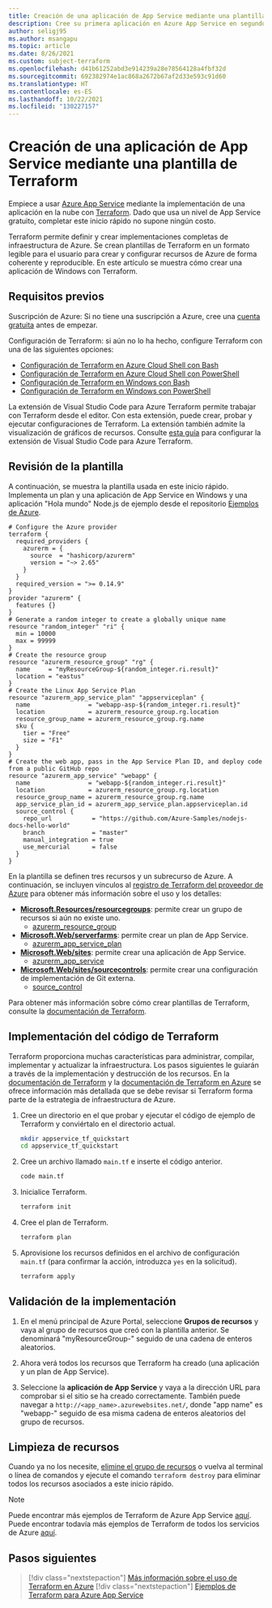 ```yaml
---
title: Creación de una aplicación de App Service mediante una plantilla de Terraform
description: Cree su primera aplicación en Azure App Service en segundos mediante una plantilla de Terraform, que es una de las muchas maneras de realizar una implementación en App Service.
author: seligj95
ms.author: msangapu
ms.topic: article
ms.date: 8/26/2021
ms.custom: subject-terraform
ms.openlocfilehash: d41b61252abd3e914239a28e78564128a4fbf32d
ms.sourcegitcommit: 692382974e1ac868a2672b67af2d33e593c91d60
ms.translationtype: HT
ms.contentlocale: es-ES
ms.lasthandoff: 10/22/2021
ms.locfileid: "130227157"
---
```

# <a name="create-app-service-app-using-a-terraform-template"></a>Creación de una aplicación de App Service mediante una plantilla de Terraform

Empiece a usar [Azure App Service](overview.md) mediante la implementación de una aplicación en la nube con [Terraform](/azure/developer/terraform/). Dado que usa un nivel de App Service gratuito, completar este inicio rápido no supone ningún costo.

Terraform permite definir y crear implementaciones completas de infraestructura de Azure. Se crean plantillas de Terraform en un formato legible para el usuario para crear y configurar recursos de Azure de forma coherente y reproducible. En este artículo se muestra cómo crear una aplicación de Windows con Terraform.

## <a name="prerequisites"></a>Requisitos previos

Suscripción de Azure: Si no tiene una suscripción a Azure, cree una [cuenta gratuita](https://azure.microsoft.com/free/?ref=microsoft.com&utm_source=microsoft.com&utm_medium=docs&utm_campaign=visualstudio) antes de empezar.

Configuración de Terraform: si aún no lo ha hecho, configure Terraform con una de las siguientes opciones:

* [Configuración de Terraform en Azure Cloud Shell con Bash](/azure/developer/terraform/get-started-cloud-shell-bash?tabs=bash)
* [Configuración de Terraform en Azure Cloud Shell con PowerShell](/azure/developer/terraform/get-started-cloud-shell-powershell?tabs=bash)
* [Configuración de Terraform en Windows con Bash](/azure/developer/terraform/get-started-windows-bash?tabs=bash)
* [Configuración de Terraform en Windows con PowerShell](/azure/developer/terraform/get-started-windows-powershell?tabs=bash)

La extensión de Visual Studio Code para Azure Terraform permite trabajar con Terraform desde el editor. Con esta extensión, puede crear, probar y ejecutar configuraciones de Terraform. La extensión también admite la visualización de gráficos de recursos. Consulte [esta guía](/azure/developer/terraform/configure-vs-code-extension-for-terraform) para configurar la extensión de Visual Studio Code para Azure Terraform.

## <a name="review-the-template"></a>Revisión de la plantilla

A continuación, se muestra la plantilla usada en este inicio rápido. Implementa un plan y una aplicación de App Service en Windows y una aplicación "Hola mundo" Node.js de ejemplo desde el repositorio [Ejemplos de Azure](https://github.com/Azure-Samples).

```hcl
# Configure the Azure provider
terraform {
  required_providers {
    azurerm = {
      source  = "hashicorp/azurerm"
      version = "~> 2.65"
    }
  }
  required_version = ">= 0.14.9"
}
provider "azurerm" {
  features {}
}
# Generate a random integer to create a globally unique name
resource "random_integer" "ri" {
  min = 10000
  max = 99999
}
# Create the resource group
resource "azurerm_resource_group" "rg" {
  name     = "myResourceGroup-${random_integer.ri.result}"
  location = "eastus"
}
# Create the Linux App Service Plan
resource "azurerm_app_service_plan" "appserviceplan" {
  name                = "webapp-asp-${random_integer.ri.result}"
  location            = azurerm_resource_group.rg.location
  resource_group_name = azurerm_resource_group.rg.name
  sku {
    tier = "Free"
    size = "F1"
  }
}
# Create the web app, pass in the App Service Plan ID, and deploy code from a public GitHub repo
resource "azurerm_app_service" "webapp" {
  name                = "webapp-${random_integer.ri.result}"
  location            = azurerm_resource_group.rg.location
  resource_group_name = azurerm_resource_group.rg.name
  app_service_plan_id = azurerm_app_service_plan.appserviceplan.id
  source_control {
    repo_url           = "https://github.com/Azure-Samples/nodejs-docs-hello-world"
    branch             = "master"
    manual_integration = true
    use_mercurial      = false
  }
}
```

En la plantilla se definen tres recursos y un subrecurso de Azure. A continuación, se incluyen vínculos al [registro de Terraform del proveedor de Azure](https://registry.terraform.io/providers/hashicorp/azurerm/latest/docs) para obtener más información sobre el uso y los detalles:

* [**Microsoft.Resources/resourcegroups**](/azure/templates/microsoft.resources/resourcegroups?tabs=json): permite crear un grupo de recursos si aún no existe uno.
  * [azurerm_resource_group](https://registry.terraform.io/providers/hashicorp/azurerm/latest/docs/resources/resource_group) 
* [**Microsoft.Web/serverfarms**](/azure/templates/microsoft.web/serverfarms): permite crear un plan de App Service.
  * [azurerm_app_service_plan](https://registry.terraform.io/providers/hashicorp/azurerm/latest/docs/resources/app_service_plan)
* [**Microsoft.Web/sites**](/azure/templates/microsoft.web/sites): permite crear una aplicación de App Service.
  * [azurerm_app_service](https://registry.terraform.io/providers/hashicorp/azurerm/latest/docs/resources/app_service)
* [**Microsoft.Web/sites/sourcecontrols**](/azure/templates/microsoft.web/sites/sourcecontrols): permite crear una configuración de implementación de Git externa.
  * [source_control](https://registry.terraform.io/providers/hashicorp/azurerm/latest/docs/resources/app_service#source_control)

Para obtener más información sobre cómo crear plantillas de Terraform, consulte la [documentación de Terraform](https://learn.hashicorp.com/collections/terraform/azure-get-started?utm_source=WEBSITE&utm_medium=WEB_IO&utm_offer=ARTICLE_PAGE&utm_content=DOCS).

## <a name="implement-the-terraform-code"></a>Implementación del código de Terraform

Terraform proporciona muchas características para administrar, compilar, implementar y actualizar la infraestructura. Los pasos siguientes le guiarán a través de la implementación y destrucción de los recursos. En la [documentación de Terraform](https://learn.hashicorp.com/collections/terraform/azure-get-started?utm_source=WEBSITE&utm_medium=WEB_IO&utm_offer=ARTICLE_PAGE&utm_content=DOCS) y la [documentación de Terraform en Azure](/azure/developer/terraform/) se ofrece información más detallada que se debe revisar si Terraform forma parte de la estrategia de infraestructura de Azure.

1. Cree un directorio en el que probar y ejecutar el código de ejemplo de Terraform y conviértalo en el directorio actual.

    ```bash
    mkdir appservice_tf_quickstart
    cd appservice_tf_quickstart
    ```

1. Cree un archivo llamado `main.tf` e inserte el código anterior.

    ```bash
    code main.tf
    ```

1. Inicialice Terraform.

    ```bash
    terraform init
    ```

1. Cree el plan de Terraform.

    ```bash
    terraform plan
    ```

1. Aprovisione los recursos definidos en el archivo de configuración `main.tf` (para confirmar la acción, introduzca `yes` en la solicitud).

    ```bash
    terraform apply
    ```

## <a name="validate-the-deployment"></a>Validación de la implementación

1. En el menú principal de Azure Portal, seleccione **Grupos de recursos** y vaya al grupo de recursos que creó con la plantilla anterior. Se denominará "myResourceGroup-" seguido de una cadena de enteros aleatorios.

1. Ahora verá todos los recursos que Terraform ha creado (una aplicación y un plan de App Service).

1. Seleccione la **aplicación de App Service** y vaya a la dirección URL para comprobar si el sitio se ha creado correctamente. También puede navegar a `http://<app_name>.azurewebsites.net/`, donde "app name" es "webapp-" seguido de esa misma cadena de enteros aleatorios del grupo de recursos.

## <a name="clean-up-resources"></a>Limpieza de recursos

Cuando ya no los necesite, [elimine el grupo de recursos](../azure-resource-manager/management/delete-resource-group.md?tabs=azure-portal#delete-resource-group) o vuelva al terminal o línea de comandos y ejecute el comando `terraform destroy` para eliminar todos los recursos asociados a este inicio rápido.

> [!NOTE]
> Puede encontrar más ejemplos de Terraform de Azure App Service [aquí](./samples-terraform.md). Puede encontrar todavía más ejemplos de Terraform de todos los servicios de Azure [aquí](https://github.com/hashicorp/terraform-provider-azurerm/tree/main/examples).
## <a name="next-steps"></a>Pasos siguientes

> [!div class="nextstepaction"] 
> [Más información sobre el uso de Terraform en Azure](/azure/terraform)
> [!div class="nextstepaction"] 
> [Ejemplos de Terraform para Azure App Service](./samples-terraform.md)